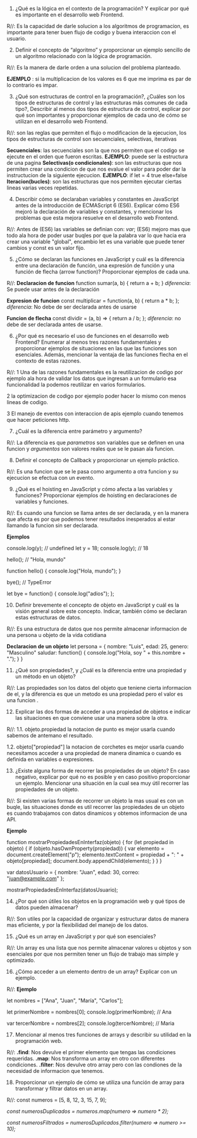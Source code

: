 1. ¿Qué es la lógica en el contexto de la programación? Y explicar por qué es importante 
en el desarrollo web Frontend.

R//: Es la capacidad de darle solucion a los algoritmos de programacion, es importante para tener buen flujo de codigo y buena interaccion con el usuario.

2. Definir el concepto de “algoritmo” y proporcionar un ejemplo sencillo de un algoritmo 
relacionado con la lógica de programación.

R//: Es la manera de darle orden a una solucion del problema planteado.

**EJEMPLO** : si la multiplicacion de los valores es 6 que me imprima es par de lo contrario es impar.

3. ¿Qué son estructuras de control en la programación?, ¿Cuáles son los tipos de 
estructuras de control y las estructuras más comunes de cada tipo?, Describir al menos 
dos tipos de estructura de control, explicar por qué son importantes y proporcionar 
ejemplos de cada uno de cómo se utilizan en el desarrollo web Frontend.

R//: son las reglas que permiten el flujo o modificacion de la ejecucion, los tipos de estructuras de control son secuenciales, selectivas, iterativas

**Secuenciales**:
las secuenciales son la que nos permiten que el codigo se ejecute en el orden que fueron escritas.
**EJEMPLO**: puede ser la estructura de una pagina
**Selectivas(o condicionales)**:
son las estructuras que nos permiten crear una condicion de que nos evalue el valor para poder dar la instructucion de la siguiente ejecucion.
**EJEMPLO**: if let = 4  true else=false 
**Iteracion(bucles)**:
son las estructuras que nos permiten ejecutar ciertas lineas varias veces repetidas.

4. Describir cómo se declaraban variables y constantes en JavaScript antes de la 
introducción de ECMAScript 6 (ES6). Explicar cómo ES6 mejoró la declaración de 
variables y constantes, y mencionar los problemas que esta mejora resuelve en el 
desarrollo web Frontend.

R//: 
Antes de (ES6) las variables se definian con: *var*;
(ES6) mejoro mas que todo ala hora de poder usar buqles por que la palabra var lo que hacia era crear una variable "global", encambio let es una variable que puede tener cambios y const es un valor fijo.

5. ¿Cómo se declaran las funciones en JavaScript y cuál es la diferencia entre una 
declaración de función, una expresión de función y una función de flecha (arrow 
function)? Proporcionar ejemplos de cada una.

R//: 
 **Declaracion de funcion**
function sumar(a, b) {
    return a + b;
}
*diferencia*: Se puede usar antes de la declaración

**Expresion de funcion**
const multiplicar = function(a, b) {
    return a * b;
};
*diferencia*: No debe de ser declarada antes de usarse

**Funcion de flecha**
const dividir = (a, b) => {
    return a / b;
};
*diferencia*: no debe de ser declarada antes de usarse.

6. ¿Por qué es necesario el uso de funciones en el desarrollo web Frontend? Enumerar al 
menos tres razones fundamentales y proporcionar ejemplos de situaciones en las que 
las funciones son esenciales. Además, mencionar la ventaja de las funciones flecha en 
el contexto de estas razones.

R//: 
1 Una de las razones fundamentales es la reutilizacion de codigo por ejemplo ala hora de validar los datos que ingresan a un formulario esa funcionalidad la podemos reutilizar en varios formularios.

2  la optimizacion de codigo  por ejemplo poder hacer lo mismo con menos lineas de codigo.

3   El manejo de eventos con interaccion de apis ejemplo cuando tenemos que hacer peticiones http.

7. ¿Cuál es la diferencia entre parámetro y argumento?

R//: 
La diferencia es que *parametros* son variables que se definen en una funcion y *argumentos* son valores reales que se le pasan ala funcion.

8. Definir el concepto de Callback y proporcionar un ejemplo práctico.

R//:
Es una funcion que se le pasa como argumento a otra funcion y su ejecucion se efectua con  un evento.

9. ¿Qué es el hoisting en JavaScript y cómo afecta a las variables y funciones? 
Proporcionar ejemplos de hoisting en declaraciones de variables y funciones.

R//:
Es cuando una funcion se llama antes de ser declarada,   y en la manera que afecta es por que podemos tener resultados inesperados al estar llamando la funcion sin ser declarada.

**Ejemplos**

console.log(y); // undefined
let y = 18;
console.log(y); // 18



hello(); // "Hola, mundo"

function hello() {
console.log("Hola, mundo");
}


bye(); // TypeError

let bye = function() {
console.log("adios");
};


10. Definir brevemente el concepto de objeto en JavaScript y cuál es la visión general sobre 
este concepto. Indicar, también cómo se declaran estas estructuras de datos.

R//: 
Es una estructura de datos que nos permite almacenar informacion de una persona u objeto de la vida cotidiana


**Declaracion de un objeto**
let persona = {
    nombre: "Luis",
    edad: 25,
    genero: "Masculino"
    saludar: function() {
    console.log("Hola, soy " + this.nombre + ".");
    }
}

11. ¿Qué son propiedades?, y ¿Cuál es la diferencia entre una propiedad y un método en 
un objeto?

R//: 
Las propiedades son los datos del objeto que teniene cierta informacion de el, y la diferencia es que un metodo es una propiedad pero el valor es una funcion .

12. Explicar las dos formas de acceder a una propiedad de objetos e indicar las situaciones 
en que conviene usar una manera sobre la otra.

R//: 
1.1. objeto.propiedad
la notacion de punto es mejor usarla cuando sabemos de antemano el resultado.

1.2. objeto["propiedad"]
la notacion de corchetes es mejor usarla cuando necesitamos acceder a una propiedad de manera dinamica o cuando es definida en variables o expresiones.


13. ¿Existe alguna forma de recorrer las propiedades de un objeto? En caso negativo, 
explicar por qué no es posible y en caso positivo proporcionar un ejemplo. Mencionar 
una situación en la cual sea muy útil recorrer las propiedades de un objeto.

R//: 
Si existen varias formas de recorrer un objeto la mas usual es con un buqle, las situaciones donde es util recorrer las propiedades de un objeto es cuando trabajamos con datos dinamicos y obtemos informacion de una API.

**Ejemplo**

function mostrarPropiedadesEnInterfaz(objeto) {
  for (let propiedad in objeto) {
    if (objeto.hasOwnProperty(propiedad)) {
      var elemento = document.createElement("p");
      elemento.textContent = propiedad + ": " + objeto[propiedad];
      document.body.appendChild(elemento);
    }
  }
}

var datosUsuario = {
  nombre: "Juan",
  edad: 30,
  correo: "juan@example.com"
};

mostrarPropiedadesEnInterfaz(datosUsuario);

14. ¿Por qué son útiles los objetos en la programación web y qué tipos de datos pueden 
almacenar?

R//: 
Son utiles por la capacidad de organizar y estructurar datos de manera mas eficiente, y por la flexibilidad del manejo de los datos.

15. ¿Qué es un array en JavaScript y por qué son esenciales?

R//: 
Un array es una lista que nos permite almacenar valores u objetos y son esenciales por que nos permiten tener un flujo de trabajo mas simple y optimizado.

16. ¿Cómo acceder a un elemento dentro de un array? Explicar con un ejemplo.

R//: 
**Ejemplo**

let nombres = ["Ana", "Juan", "María", "Carlos"];

let primerNombre = nombres[0];
console.log(primerNombre); // Ana

var tercerNombre = nombres[2];
console.log(tercerNombre); // Maria

17. Mencionar al menos tres funciones de arrays y describir su utilidad en la programación 
web.

R//: 
**.find**: Nos devulve el primer elemento que tengas las condiciones requeridas.
**.map**: Nos transforma un array en otro con diferentes condiciones.
**.filter**: Nos devulve otro array pero con las condiones de la necesidad de informacion que tenemos.

18. Proporcionar un ejemplo de cómo se utiliza una función de array para transformar y 
filtrar datos en un array.

R//: 
const numeros = [5, 8, 12, 3, 15, 7, 9];

*const numerosDuplicados = numeros.map(numero => numero * 2);*

*const numerosFiltrados = numerosDuplicados.filter(numero => numero >= 10);*

